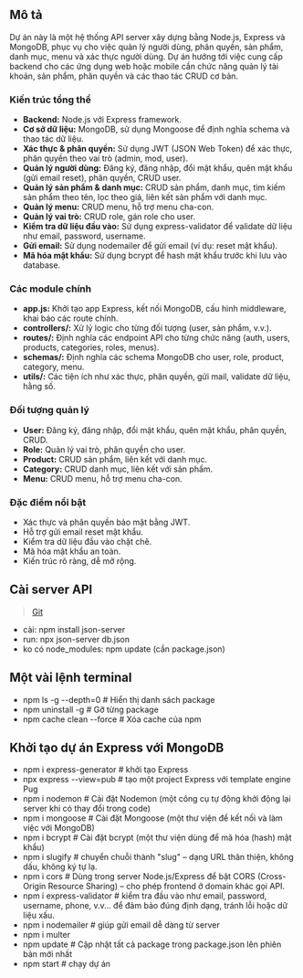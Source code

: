 ## Mô tả

Dự án này là một hệ thống API server xây dựng bằng Node.js, Express và MongoDB, phục vụ cho việc quản lý người dùng, phân quyền, sản phẩm, danh mục, menu và xác thực người dùng. Dự án hướng tới việc cung cấp backend cho các ứng dụng web hoặc mobile cần chức năng quản lý tài khoản, sản phẩm, phân quyền và các thao tác CRUD cơ bản.

### Kiến trúc tổng thể
- **Backend:** Node.js với Express framework.
- **Cơ sở dữ liệu:** MongoDB, sử dụng Mongoose để định nghĩa schema và thao tác dữ liệu.
- **Xác thực & phân quyền:** Sử dụng JWT (JSON Web Token) để xác thực, phân quyền theo vai trò (admin, mod, user).
- **Quản lý người dùng:** Đăng ký, đăng nhập, đổi mật khẩu, quên mật khẩu (gửi email reset), phân quyền, CRUD user.
- **Quản lý sản phẩm & danh mục:** CRUD sản phẩm, danh mục, tìm kiếm sản phẩm theo tên, lọc theo giá, liên kết sản phẩm với danh mục.
- **Quản lý menu:** CRUD menu, hỗ trợ menu cha-con.
- **Quản lý vai trò:** CRUD role, gán role cho user.
- **Kiểm tra dữ liệu đầu vào:** Sử dụng express-validator để validate dữ liệu như email, password, username.
- **Gửi email:** Sử dụng nodemailer để gửi email (ví dụ: reset mật khẩu).
- **Mã hóa mật khẩu:** Sử dụng bcrypt để hash mật khẩu trước khi lưu vào database.

### Các module chính
- **app.js:** Khởi tạo app Express, kết nối MongoDB, cấu hình middleware, khai báo các route chính.
- **controllers/:** Xử lý logic cho từng đối tượng (user, sản phẩm, v.v.).
- **routes/:** Định nghĩa các endpoint API cho từng chức năng (auth, users, products, categories, roles, menus).
- **schemas/:** Định nghĩa các schema MongoDB cho user, role, product, category, menu.
- **utils/:** Các tiện ích như xác thực, phân quyền, gửi mail, validate dữ liệu, hằng số.

### Đối tượng quản lý
- **User:** Đăng ký, đăng nhập, đổi mật khẩu, quên mật khẩu, phân quyền, CRUD.
- **Role:** Quản lý vai trò, phân quyền cho user.
- **Product:** CRUD sản phẩm, liên kết với danh mục.
- **Category:** CRUD danh mục, liên kết với sản phẩm.
- **Menu:** CRUD menu, hỗ trợ menu cha-con.

### Đặc điểm nổi bật
- Xác thực và phân quyền bảo mật bằng JWT.
- Hỗ trợ gửi email reset mật khẩu.
- Kiểm tra dữ liệu đầu vào chặt chẽ.
- Mã hóa mật khẩu an toàn.
- Kiến trúc rõ ràng, dễ mở rộng.

## Cài server API 
> [Git](https://github.com/typicode/json-server)
- cài: npm install json-server
- run: npx json-server db.json
- ko có node_modules: npm update (cần package.json)

## Một vài lệnh terminal
- npm ls -g --depth=0   # Hiển thị danh sách package
- npm uninstall -g <package-name>  # Gỡ từng package
- npm cache clean --force # Xóa cache của npm

## Khởi tạo dự án Express với MongoDB
- npm i express-generator # khởi tạo Express 
- npx express --view=pub # tạo một project Express với template engine Pug
- npm i nodemon # Cài đặt Nodemon (một công cụ tự động khởi động lại server khi có thay đổi trong code)
- npm i mongoose # Cài đặt Mongoose (một thư viện để kết nối và làm việc với MongoDB)
- npm i bcrypt # Cài đặt bcrypt (một thư viện dùng để mã hóa (hash) mật khẩu)
- npm i slugify # chuyển chuỗi thành "slug" – dạng URL thân thiện, không dấu, không ký tự lạ.
- npm i cors # Dùng trong server Node.js/Express để bật CORS (Cross-Origin Resource Sharing) – cho phép frontend ở domain khác gọi API.
- npm i express-validator # kiểm tra đầu vào như email, password, username, phone, v.v... để đảm bảo đúng định dạng, tránh lỗi hoặc dữ liệu xấu.
- npm i nodemailer #  giúp gửi email dễ dàng từ server
- npm i multer
- npm update # Cập nhật tất cả package trong package.json lên phiên bản mới nhất
- npm start # chạy dự án